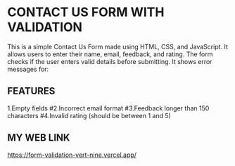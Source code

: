 # CONTACT US FORM WITH VALIDATION
This is a simple Contact Us Form made using HTML, CSS, and JavaScript. It allows users to enter their name, email, feedback, and rating.
The form checks if the user enters valid details before submitting. It shows error messages for:
## FEATURES
1.Empty fields
#2.Incorrect email format
#3.Feedback longer than 150 characters
#4.Invalid rating (should be between 1 and 5)
## MY WEB LINK
https://form-validation-vert-nine.vercel.app/
